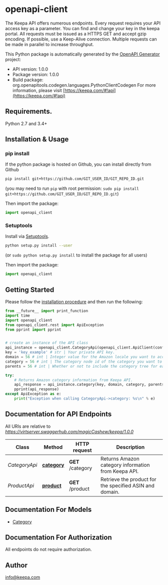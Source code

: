# openapi-client
The Keepa API offers numerous endpoints.  Every request requires your API access key as a parameter. You can find and change your key in the keepa portal. All requests must be issued as a HTTPS GET and accept gzip encoding. If possible, use a Keep-Alive connection.  Multiple requests can be made in parallel to increase throughput.

This Python package is automatically generated by the [OpenAPI Generator](https://openapi-generator.tech) project:

- API version: 1.0.0
- Package version: 1.0.0
- Build package: org.openapitools.codegen.languages.PythonClientCodegen
For more information, please visit [https://keepa.com/#!api](https://keepa.com/#!api)

## Requirements.

Python 2.7 and 3.4+

## Installation & Usage
### pip install

If the python package is hosted on Github, you can install directly from Github

```sh
pip install git+https://github.com/GIT_USER_ID/GIT_REPO_ID.git
```
(you may need to run `pip` with root permission: `sudo pip install git+https://github.com/GIT_USER_ID/GIT_REPO_ID.git`)

Then import the package:
```python
import openapi_client 
```

### Setuptools

Install via [Setuptools](http://pypi.python.org/pypi/setuptools).

```sh
python setup.py install --user
```
(or `sudo python setup.py install` to install the package for all users)

Then import the package:
```python
import openapi_client
```

## Getting Started

Please follow the [installation procedure](#installation--usage) and then run the following:

```python
from __future__ import print_function
import time
import openapi_client
from openapi_client.rest import ApiException
from pprint import pprint


# create an instance of the API class
api_instance = openapi_client.CategoryApi(openapi_client.ApiClient(configuration))
key = 'key_example' # str | Your private API key.
domain = 56 # int | Integer value for the Amazon locale you want to access. (1-com, 2-co.uk, 3-de, 4-fr, 5-co.jp, 6-ca, 7-cn, 8-it, 9-es, 10-in, 11-com.mx, 12-com.br, 13-com.au)
category = 56 # int | The category node id of the category you want to request. For batch requests a comma separated list of ids (up to 10, the token cost stays the same). Alternatively you can specify the value 0, which will retrieve a list of all root categories.
parents = 56 # int | Whether or not to include the category tree for each category. (1 = include, 0 = do not include.)

try:
    # Returns Amazon category information from Keepa API.
    api_response = api_instance.category(key, domain, category, parents)
    pprint(api_response)
except ApiException as e:
    print("Exception when calling CategoryApi->category: %s\n" % e)

```

## Documentation for API Endpoints

All URIs are relative to *https://virtserver.swaggerhub.com/magicCashew/keepa/1.0.0*

Class | Method | HTTP request | Description
------------ | ------------- | ------------- | -------------
*CategoryApi* | [**category**](docs/CategoryApi.md#category) | **GET** /category | Returns Amazon category information from Keepa API.
*ProductApi* | [**product**](docs/ProductApi.md#product) | **GET** /product | Retrieve the product for the specified ASIN and domain.


## Documentation For Models

 - [Category](docs/Category.md)


## Documentation For Authorization

 All endpoints do not require authorization.

## Author

info@keepa.com


